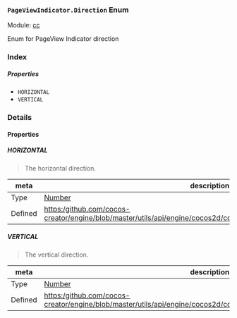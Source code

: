 ### `PageViewIndicator.Direction` Enum



Module: [cc](../modules/cc.md)




Enum for PageView Indicator direction

### Index

##### Properties

  - `HORIZONTAL`
  - `VERTICAL`

### Details

#### Properties


##### HORIZONTAL

> The horizontal direction.

| meta | description |
|------|-------------|
| Type | <a href="https://developer.mozilla.org/en/JavaScript/Reference/Global_Objects/Number" class="crosslink external" target="_blank">Number</a> |
| Defined | [https:/github.com/cocos-creator/engine/blob/master/utils/api/engine/cocos2d/core/components/CCPageViewIndicator.js:35](https:/github.com/cocos-creator/engine/blob/master/utils/api/engine/cocos2d/core/components/CCPageViewIndicator.js#L35) |



##### VERTICAL

> The vertical direction.

| meta | description |
|------|-------------|
| Type | <a href="https://developer.mozilla.org/en/JavaScript/Reference/Global_Objects/Number" class="crosslink external" target="_blank">Number</a> |
| Defined | [https:/github.com/cocos-creator/engine/blob/master/utils/api/engine/cocos2d/core/components/CCPageViewIndicator.js:42](https:/github.com/cocos-creator/engine/blob/master/utils/api/engine/cocos2d/core/components/CCPageViewIndicator.js#L42) |


